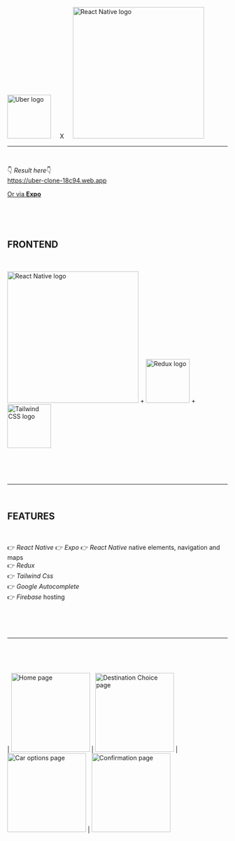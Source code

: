 <img src="https://logodownload.org/wp-content/uploads/2015/05/uber-logo-1-1.png" width="100" alt="Uber logo"><span style='margin: 20px;'>X</span><img src="https://external-content.duckduckgo.com/iu/?u=https%3A%2F%2Fwww.brkdgn.com%2Fwp-content%2Fuploads%2F2018%2F01%2Freact-native-logo-1024x167.png&f=1&nofb=1" width="300" alt="React Native logo">

<hr class="line"></br>

👇 <em>Result here</em>👇 </br>
https://uber-clone-18c94.web.app

<a href="https://expo.dev/@lhimiko/Uber-clone">Or via <strong>Expo</strong></a>

</br></br></br>

<h2>FRONTEND</h2></br>

<img src="https://external-content.duckduckgo.com/iu/?u=https%3A%2F%2Fwww.brkdgn.com%2Fwp-content%2Fuploads%2F2018%2F01%2Freact-native-logo-1024x167.png&f=1&nofb=1" width="300" alt="React Native logo"> + <img src="https://javascript.tutorialhorizon.com/files/2016/06/redux-logo.png" width="100" alt="Redux logo"> + <img src="https://symbols.getvecta.com/stencil_97/3_tailwind-css-icon.43c02f69bf.png" width="100" alt="Tailwind CSS logo"></br></br></br></br></br>

<hr class="line"></br>

<h2>FEATURES</h2></br>

👉 <em>React Native</em>
👉 <em>Expo</em>
👉 <em>React Native</em> native elements, navigation and maps</br>
👉 <em>Redux</em></br>
👉 <em>Tailwind Css</em></br>
👉 <em>Google Autocomplete</em></br>
👉 <em>Firebase</em> hosting

</br></br></br>

<hr class="line"></br></br></br>

| <img src="https://github.com/lHimiko/Uber-clone/blob/main/Sample%20UI/HomeScreen-page.png?raw=true" alt="Home page" width="180"> | <img src="https://github.com/lHimiko/Uber-clone/blob/main/Sample%20UI/Destination-choice-page.png?raw=true" alt="Destination Choice page" width="180"> | <img src="https://github.com/lHimiko/Uber-clone/blob/main/Sample%20UI/Car-choice-page.png?raw=true" alt="Car options page" width="180"> | <img src="https://github.com/lHimiko/Uber-clone/blob/main/Sample%20UI/Confirmation-page.png?raw=true" alt="Confirmation page" width="180">

